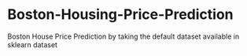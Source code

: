 # Boston-Housing-Price-Prediction
Boston House Price Prediction by taking the default dataset available in sklearn dataset

